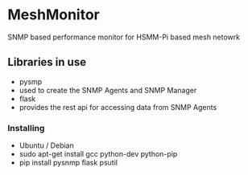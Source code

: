 # MeshMonitor
SNMP based performance monitor for HSMM-Pi based mesh netowrk

## Libraries in use
 * pysmp
  * used to create the SNMP Agents and SNMP Manager
 * flask
  * provides the rest api for accessing data from SNMP Agents

### Installing
 * Ubuntu / Debian
  * sudo apt-get install gcc python-dev python-pip
  * pip install pysnmp flask psutil
